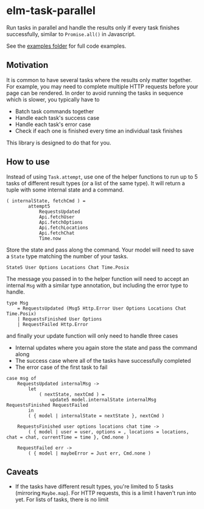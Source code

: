 # elm-task-parallel

Run tasks in parallel and handle the results only if every task finishes
successfully, similar to `Promise.all()` in Javascript.

See the [examples folder](https://github.com/0ui/elm-task-parallel/examples) for
full code examples.

## Motivation

It is common to have several tasks where the results only matter together. For
example, you may need to complete multiple HTTP requests before your page can be
rendered. In order to avoid running the tasks in sequence which is slower, you
typically have to

- Batch task commands together
- Handle each task's success case
- Handle each task's error case
- Check if each one is finished every time an individual task finishes

This library is designed to do that for you.

## How to use

Instead of using `Task.attempt`, use one of the helper functions to run up to 5
tasks of different result types (or a list of the same type). It will return a
tuple with some internal state and a command.

```
( internalState, fetchCmd ) =
        attempt5
            RequestsUpdated
            Api.fetchUser
            Api.fetchOptions
            Api.fetchLocations
            Api.fetchChat
            Time.now
```

Store the state and pass along the command. Your model will need to save a
`State` type matching the number of your tasks.

```
State5 User Options Locations Chat Time.Posix
```

The message you passed in to the helper function will need to accept an internal
`Msg` with a similar type annotation, but including the error type to handle.

```
type Msg
    = RequestsUpdated (Msg5 Http.Error User Options Locations Chat Time.Posix)
    | RequestsFinished User Options
    | RequestFailed Http.Error
```

and finally your update function will only need to handle three cases
- Internal updates where you again store the state and pass the command along
- The success case where all of the tasks have successfully completed
- The error case of the first task to fail


```
case msg of
    RequestsUpdated internalMsg ->
        let
            ( nextState, nextCmd ) =
                update5 model.internalState internalMsg RequestsFinished RequestFailed
        in
        ( { model | internalState = nextState }, nextCmd )

    RequestsFinished user options locations chat time ->
        ( { model | user = user, options = , locations = locations, chat = chat, currentTime = time }, Cmd.none )
        
    RequestFailed err ->
        ( { model | maybeError = Just err, Cmd.none )

```

## Caveats

- If the tasks have different result types, you're limited to 5 tasks (mirroring
`Maybe.map`). For HTTP requests, this is a limit I haven't run into yet. For
lists of tasks, there is no limit 